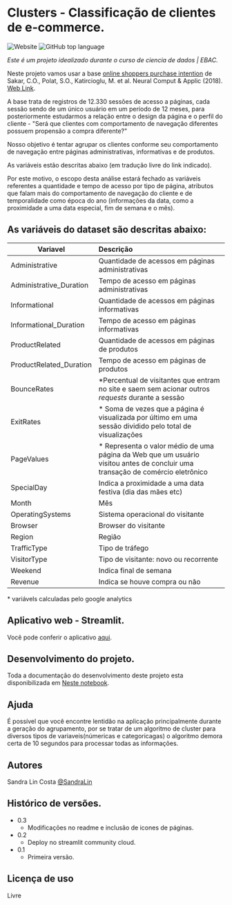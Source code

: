 # Clusters - Classificação de clientes de e-commerce.
<img alt="Website" src="https://img.shields.io/website?style=for-the-badge&up_message=UP&url=https%3A%2F%2Fsannlin9-classificacao-de-clientes-inicio-q2eaeg.streamlit.app%2F">
<img alt="GitHub top language" src="https://img.shields.io/github/languages/top/sannlin9/Classificacao-de-clientes?style=for-the-badge">



*Este é um projeto idealizado durante o curso de ciencia de dados | EBAC.*

Neste projeto vamos usar a base [online shoppers purchase intention](https://archive.ics.uci.edu/ml/datasets/Online+Shoppers+Purchasing+Intention+Dataset) de Sakar, C.O., Polat, S.O., Katircioglu, M. et al. Neural Comput & Applic (2018). [Web Link](https://doi.org/10.1007/s00521-018-3523-0).

A base trata de registros de 12.330 sessões de acesso a páginas, cada sessão sendo de um único usuário em um período de 12 meses, para posteriormente estudarmos a relação entre o design da página e o perfil do cliente - "Será que clientes com comportamento de navegação diferentes possuem propensão a compra diferente?" 

Nosso objetivo é tentar agrupar os clientes conforme seu comportamento de navegação entre páginas administrativas, informativas e de produtos. 

As variáveis estão descritas abaixo (em tradução livre do link indicado).

Por este motivo, o escopo desta análise estará fechado as variáveis referentes a quantidade e tempo de acesso por tipo de página, atributos que falam mais do comportamento de navegação do cliente e de temporalidade como época do ano (informações da data, como a proximidade a uma data especial, fim de semana e o mês).

## As variáveis do dataset são descritas abaixo:

|Variavel                |Descrição          | 
|------------------------|:-------------------| 
|Administrative          | Quantidade de acessos em páginas administrativas| 
|Administrative_Duration | Tempo de acesso em páginas administrativas | 
|Informational           | Quantidade de acessos em páginas informativas  | 
|Informational_Duration  | Tempo de acesso em páginas informativas  | 
|ProductRelated          | Quantidade de acessos em páginas de produtos | 
|ProductRelated_Duration | Tempo de acesso em páginas de produtos | 
|BounceRates             | *Percentual de visitantes que entram no site e saem sem acionar outros *requests* durante a sessão  | 
|ExitRates               | * Soma de vezes que a página é visualizada por último em uma sessão dividido pelo total de visualizações | 
|PageValues              | * Representa o valor médio de uma página da Web que um usuário visitou antes de concluir uma transação de comércio eletrônico | 
|SpecialDay              | Indica a proximidade a uma data festiva (dia das mães etc) | 
|Month                   | Mês  | 
|OperatingSystems        | Sistema operacional do visitante | 
|Browser                 | Browser do visitante | 
|Region                  | Região | 
|TrafficType             | Tipo de tráfego                  | 
|VisitorType             | Tipo de visitante: novo ou recorrente | 
|Weekend                 | Indica final de semana | 
|Revenue                 | Indica se houve compra ou não |

\* variávels calculadas pelo google analytics

## Aplicativo web - Streamlit.

Você pode conferir o aplicativo [aqui](https://sannlin9-classificacao-de-clientes-inicio-q2eaeg.streamlit.app/).

## Desenvolvimento do projeto.

Toda a documentação do desenvolvimento deste projeto esta disponibilizada em [Neste notebook](https://github.com/sannlin9/Classificacao-de-clientes/blob/main/Projeto%20clusteriza%C3%A7%C3%A3o.ipynb).

## Ajuda

É possível que você encontre lentidão na aplicação principalmente durante a geração do agrupamento, por se tratar de um algoritmo de cluster para diversos tipos de variaveis(númericas e categoricagas) o algoritmo demora certa de 10 segundos para processar todas as informações. 

## Autores

Sandra Lin Costa [@SandraLin](https://www.linkedin.com/in/sandra-lin-costa/)

## Histórico de versões.

* 0.3
  * Modificações no readme e inclusão de icones de páginas.
* 0.2
	* Deploy no streamlit community cloud.
* 0.1
    * Primeira versão.

## Licença de uso
Livre

